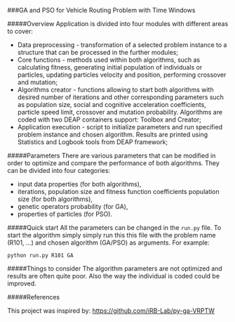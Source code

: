 ###GA and PSO for Vehicle Routing Problem with Time Windows

#####Overview
Application is divided into four modules with different areas to cover:
-  Data preprocessing - transformation of a selected problem instance to a structure that can be processed in the further modules;
-  Core functions - methods used within both algorithms, such as calculating fitness, generating initial population of individuals or particles, updating particles velocity and position, performing crossover and mutation;
-  Algorithms creator - functions allowing to start both algorithms with desired number of iterations and other corresponding parameters such as population size, social and cognitive acceleration coefficients, particle speed limit, crossover and mutation probability. Algorithms are coded with two DEAP containers support: Toolbox and Creator;
-  Application execution - script to initialize parameters and run specified problem instance and chosen algorithm. Results are printed using Statistics and Logbook tools from DEAP
framework;

#####Parameters
There are various parameters that can be modified in order to optimize and compare the
performance of both algorithms. They can be divided into four categories:
-  input data properties (for both algorithms),
-  iterations, population size and fitness function coefficients population size (for both algorithms),
-  genetic operators probability (for GA),
-  properties of particles (for PSO).

#####Quick start
All the parameters can be changed in the `run.py` file. To start the algorithm simply simply run this this file with the problem name (R101, ...) and chosen algorithm (GA/PSO) as arguments. For example:
```
python run.py R101 GA
```

#####Things to consider
The algorithm parameters are not optimized and results are often quite poor.  Also the way the individual is coded could be improved.

#####References

This project was inspired by: https://github.com/iRB-Lab/py-ga-VRPTW